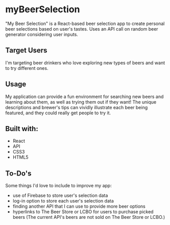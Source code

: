 # myBeerSelection

"My Beer Selection" is a React-based beer selection app to create personal beer selections based on user's tastes. Uses an API call on random beer generator considering user inputs.

## Target Users
I'm targeting beer drinkers who love exploring new types of beers and want to try different ones.

## Usage
My application can provide a fun environment for searching new beers and learning about them, as well as trying them out if they want! The unique descriptions and brewer's tips can vividly illustrate each beer being featured, and they could really get people to try it.

## Built with:
- React
- API
- CSS3
- HTML5

## To-Do's
Some things I'd love to include to improve my app:
- use of Firebase to store user's selection data
- log-in option to store each user's selection data
- finding another API that I can use to provide more beer options 
- hyperlinks to The Beer Store or LCBO for users to purchase picked beers (The current API's beers are not sold on The Beer Store or LCBO.)
